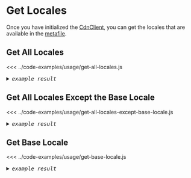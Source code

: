 # Get Locales

Once you have initialized the [CdnClient](../reference/client-api.md#constructor), you can get the locales that are available in the [metafile](../get-started/metafile.md).

## Get All Locales

<<< ../code-examples/usage/get-all-locales.js

<details><summary><i><samp>example result</samp></i></summary>

<<< ../code-examples/usage/results/get-all-locales.js

</details>

## Get All Locales Except the Base Locale

<<< ../code-examples/usage/get-all-locales-except-base-locale.js

<details><summary><i><samp>example result</samp></i></summary>

<<< ../code-examples/usage/results/get-all-locales-except-base-locale.js

</details>

## Get Base Locale

<<< ../code-examples/usage/get-base-locale.js

<details><summary><i><samp>example result</samp></i></summary>

<<< ../code-examples/usage/results/get-base-locale.js

</details>
